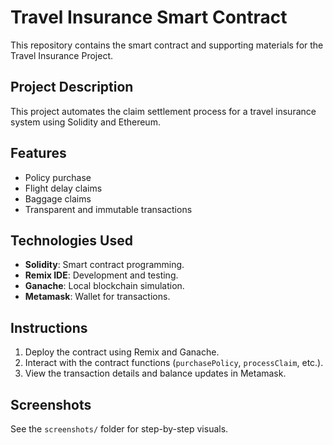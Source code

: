 # Travel Insurance Smart Contract

This repository contains the smart contract and supporting materials for the Travel Insurance Project.

## Project Description
This project automates the claim settlement process for a travel insurance system using Solidity and Ethereum.

## Features
- Policy purchase
- Flight delay claims
- Baggage claims
- Transparent and immutable transactions

## Technologies Used
- **Solidity**: Smart contract programming.
- **Remix IDE**: Development and testing.
- **Ganache**: Local blockchain simulation.
- **Metamask**: Wallet for transactions.

## Instructions
1. Deploy the contract using Remix and Ganache.
2. Interact with the contract functions (`purchasePolicy`, `processClaim`, etc.).
3. View the transaction details and balance updates in Metamask.

## Screenshots
See the `screenshots/` folder for step-by-step visuals.

